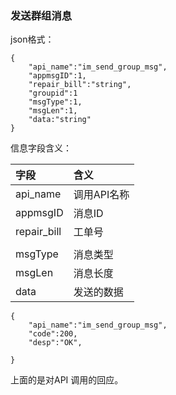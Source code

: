 ### 发送群组消息

json格式：

```
{
    "api_name":"im_send_group_msg",
    "appmsgID":1,
    "repair_bill":"string",
    "groupid":1
    "msgType":1,
    "msgLen":1,
    "data:"string"
}
```

信息字段含义：

| 字段 | 含义 |
| :--- | :--- |
| api\_name | 调用API名称 |
| appmsgID | 消息ID |
| repair\_bill | 工单号 |
|  |  |
| msgType | 消息类型 |
| msgLen | 消息长度 |
| data | 发送的数据 |

```
{
    "api_name":"im_send_group_msg",
    "code":200,
    "desp":"OK",

}
```

上面的是对API 调用的回应。

